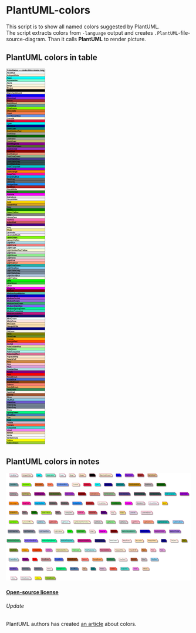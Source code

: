 PlantUML-colors
=================
This script is to show all named colors suggested by PlantUML.  
The script extracts colors from `-language` output and creates `.PlantUML`-file-source-diagram. Than it calls **PlantUML** to render picture.

PlantUML colors in table
-----
![](plantuml-colors-table.png)


PlantUML colors in notes
-----
![](plantuml-colors-notes.png)

#### [Open-source license](LICENSE)

###### Update
PlantUML authors has created [an article](http://plantuml.com/color) about colors.
